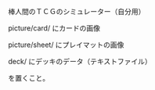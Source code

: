棒人間のＴＣＧのシミュレーター（自分用）

picture/card/ にカードの画像

picture/sheet/ にプレイマットの画像

deck/ にデッキのデータ（テキストファイル）

を置くこと。

